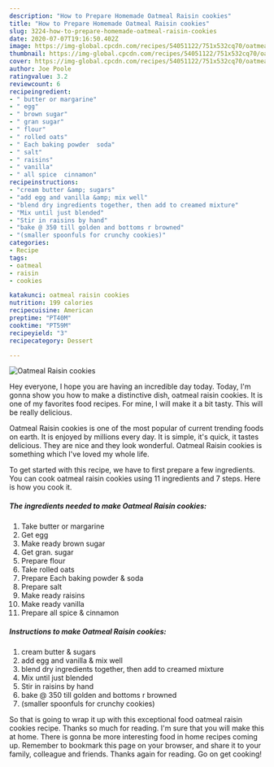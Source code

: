 ```yaml
---
description: "How to Prepare Homemade Oatmeal Raisin cookies"
title: "How to Prepare Homemade Oatmeal Raisin cookies"
slug: 3224-how-to-prepare-homemade-oatmeal-raisin-cookies
date: 2020-07-07T19:16:50.402Z
image: https://img-global.cpcdn.com/recipes/54051122/751x532cq70/oatmeal-raisin-cookies-recipe-main-photo.jpg
thumbnail: https://img-global.cpcdn.com/recipes/54051122/751x532cq70/oatmeal-raisin-cookies-recipe-main-photo.jpg
cover: https://img-global.cpcdn.com/recipes/54051122/751x532cq70/oatmeal-raisin-cookies-recipe-main-photo.jpg
author: Joe Poole
ratingvalue: 3.2
reviewcount: 6
recipeingredient:
- " butter or margarine"
- " egg"
- " brown sugar"
- " gran sugar"
- " flour"
- " rolled oats"
- " Each baking powder  soda"
- " salt"
- " raisins"
- " vanilla"
- " all spice  cinnamon"
recipeinstructions:
- "cream butter &amp; sugars"
- "add egg and vanilla &amp; mix well"
- "blend dry ingredients together, then add to creamed mixture"
- "Mix until just blended"
- "Stir in raisins by hand"
- "bake @ 350 till golden and bottoms r browned"
- "(smaller spoonfuls for crunchy cookies)"
categories:
- Recipe
tags:
- oatmeal
- raisin
- cookies

katakunci: oatmeal raisin cookies 
nutrition: 199 calories
recipecuisine: American
preptime: "PT40M"
cooktime: "PT59M"
recipeyield: "3"
recipecategory: Dessert

---
```



![Oatmeal Raisin cookies](https://img-global.cpcdn.com/recipes/54051122/751x532cq70/oatmeal-raisin-cookies-recipe-main-photo.jpg)

Hey everyone, I hope you are having an incredible day today. Today, I'm gonna show you how to make a distinctive dish, oatmeal raisin cookies. It is one of my favorites food recipes. For mine, I will make it a bit tasty. This will be really delicious.

Oatmeal Raisin cookies is one of the most popular of current trending foods on earth. It is enjoyed by millions every day. It is simple, it's quick, it tastes delicious. They are nice and they look wonderful. Oatmeal Raisin cookies is something which I've loved my whole life.




To get started with this recipe, we have to first prepare a few ingredients. You can cook oatmeal raisin cookies using 11 ingredients and 7 steps. Here is how you cook it.

<!--inarticleads1-->

##### The ingredients needed to make Oatmeal Raisin cookies:

1. Take  butter or margarine
1. Get  egg
1. Make ready  brown sugar
1. Get  gran. sugar
1. Prepare  flour
1. Take  rolled oats
1. Prepare  Each baking powder &amp; soda
1. Prepare  salt
1. Make ready  raisins
1. Make ready  vanilla
1. Prepare  all spice &amp; cinnamon




<!--inarticleads2-->

##### Instructions to make Oatmeal Raisin cookies:

1. cream butter &amp; sugars
1. add egg and vanilla &amp; mix well
1. blend dry ingredients together, then add to creamed mixture
1. Mix until just blended
1. Stir in raisins by hand
1. bake @ 350 till golden and bottoms r browned
1. (smaller spoonfuls for crunchy cookies)




So that is going to wrap it up with this exceptional food oatmeal raisin cookies recipe. Thanks so much for reading. I'm sure that you will make this at home. There is gonna be more interesting food in home recipes coming up. Remember to bookmark this page on your browser, and share it to your family, colleague and friends. Thanks again for reading. Go on get cooking!
